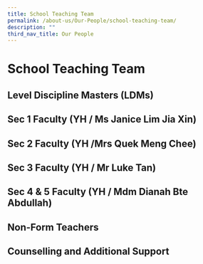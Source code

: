 ```yaml
---
title: School Teaching Team
permalink: /about-us/Our-People/school-teaching-team/
description: ""
third_nav_title: Our People
---
```

# School Teaching Team

## Level Discipline Masters (LDMs)


## Sec 1 Faculty (YH / Ms Janice Lim Jia Xin)


## Sec 2 Faculty (YH /Mrs Quek Meng Chee) 


## Sec 3 Faculty (YH / Mr Luke Tan)


## Sec 4 & 5 Faculty (YH / Mdm Dianah Bte Abdullah)


## Non-Form Teachers



## Counselling and Additional Support

